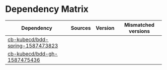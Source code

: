 # Dependency Matrix

Dependency | Sources | Version | Mismatched versions
---------- | ------- | ------- | -------------------
[cb-kubecd/bdd-spring-1587473823](https://github.com/cb-kubecd/bdd-spring-1587473823.git) |  | []() | 
[cb-kubecd/bdd-gh-1587475436](https://github.com/cb-kubecd/bdd-gh-1587475436.git) |  | []() | 
